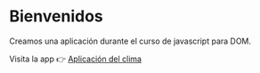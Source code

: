 <h1>Bienvenidos</h1>
Creamos una aplicación durante el curso de javascript para DOM.

Visita la app 👉 [Aplicación del clima](https://aplicacion-weather-js-dom.netlify.app/)
